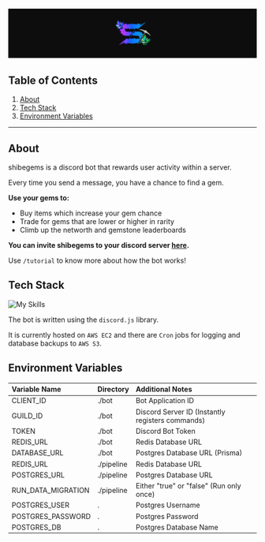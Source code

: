 [![banner.png](/banner.png)](https://discord.com/oauth2/authorize?client_id=1378311804710551692&permissions=68608&integration_type=0&scope=bot+applications.commands)

## Table of Contents

1. [About](#about)
2. [Tech Stack](#tech-stack)
3. [Environment Variables](#environment-variables)

---

## About

shibegems is a discord bot that rewards user activity within a server.

Every time you send a message, you have a chance to find a gem.

**Use your gems to:**

- Buy items which increase your gem chance
- Trade for gems that are lower or higher in rarity
- Climb up the networth and gemstone leaderboards

**You can invite shibegems to your discord server [here](https://discord.com/oauth2/authorize?client_id=1378311804710551692&permissions=68608&integration_type=0&scope=bot+applications.commands).**

Use `/tutorial` to know more about how the bot works!

## Tech Stack

![My Skills](https://skillicons.dev/icons?i=ts,go,prisma,redis,postgres,docker)

The bot is written using the `discord.js` library.

It is currently hosted on `AWS EC2` and there are `Cron` jobs for logging and database backups to `AWS S3`.

## Environment Variables

| Variable Name      | Directory  | Additional Notes                                 |
| :----------------- | :--------- | :----------------------------------------------- |
| CLIENT_ID          | ./bot      | Bot Application ID                               |
| GUILD_ID           | ./bot      | Discord Server ID (Instantly registers commands) |
| TOKEN              | ./bot      | Discord Bot Token                                |
| REDIS_URL          | ./bot      | Redis Database URL                               |
| DATABASE_URL       | ./bot      | Postgres Database URL (Prisma)                   |
| REDIS_URL          | ./pipeline | Redis Database URL                               |
| POSTGRES_URL       | ./pipeline | Postgres Database URL                            |
| RUN_DATA_MIGRATION | ./pipeline | Either "true" or "false" (Run only once)         |
| POSTGRES_USER      | .          | Postgres Username                                |
| POSTGRES_PASSWORD  | .          | Postgres Password                                |
| POSTGRES_DB        | .          | Postgres Database Name                           |
